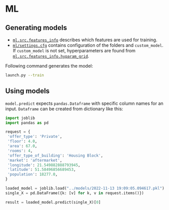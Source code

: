 # ML

## Generating models

- [`ml.src.features_info`](/ml/src/features_info.py) describes which features are used for training.
- [`ml/settings.cfg`](/ml/settings.cfg) contains configuration of the folders and `custom_model`. If `custom_model` is not set, hyperparameters are found from [`ml.src.features_info.hyparam_grid`](/ml/src/features_info.py).

Following command generates the model:

```bash
launch.py --train
```

## Using models

`model.predict` expects `pandas.Dataframe` with specific column names for an input. `Dataframe` can be created from dictionary like this:

```python
import joblib
import pandas as pd

request = {
 'offer_type': 'Private',
 'floor': 4.0,
 'area': 67.0,
 'rooms': 4,
 'offer_type_of_building': 'Housing Block',
 'market': 'aftermarket',
 'longitude': 21.549882888793945,
 'latitude': 51.58496856689453,
 'population': 18277.0,
}

loaded_model = joblib.load("../models/2022-11-13 19:09:05.094617.pkl")
single_X = pd.DataFrame({k: [v] for k, v in request.items()})

result = loaded_model.predict(single_X)[0]
```
